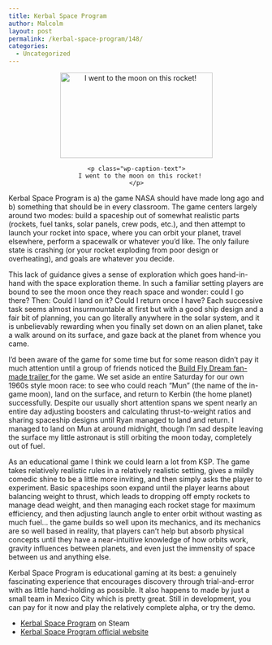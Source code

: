 ```yaml
---
title: Kerbal Space Program
author: Malcolm
layout: post
permalink: /kerbal-space-program/148/
categories:
  - Uncategorized
---
```

<center>
  <div id="attachment_161" style="width: 310px" class="wp-caption aligncenter">
    <a href="http://www.malcolmcrum.com/wp/wp-content/uploads/2013/06/913893_790414143574_1703587575_o1.jpg"><img class="size-medium wp-image-161" alt="I went to the moon on this rocket!" src="http://www.malcolmcrum.com/wp/wp-content/uploads/2013/06/913893_790414143574_1703587575_o1-300x168.jpg" width="300" height="168" /></a>
    
    <p class="wp-caption-text">
      I went to the moon on this rocket!
    </p>
  </div>
</center>

Kerbal Space Program is a) the game NASA should have made long ago and b) something that should be in every classroom. The game centers largely around two modes: build a spaceship out of somewhat realistic parts (rockets, fuel tanks, solar panels, crew pods, etc.), and then attempt to launch your rocket into space, where you can orbit your planet, travel elsewhere, perform a spacewalk or whatever you&#8217;d like. The only failure state is crashing (or your rocket exploding from poor design or overheating), and goals are whatever you decide.

This lack of guidance gives a sense of exploration which goes hand-in-hand with the space exploration theme. In such a familiar setting players are bound to see the moon once they reach space and wonder: could I go there? Then: Could I land on it? Could I return once I have? Each successive task seems almost insurmountable at first but with a good ship design and a fair bit of planning, you can go literally anywhere in the solar system, and it is unbelievably rewarding when you finally set down on an alien planet, take a walk around on its surface, and gaze back at the planet from whence you came.

I&#8217;d been aware of the game for some time but for some reason didn&#8217;t pay it much attention until a group of friends noticed the [Build Fly Dream fan-made trailer ][1]for the game. We set aside an entire Saturday for our own 1960s style moon race: to see who could reach &#8220;Mun&#8221; (the name of the in-game moon), land on the surface, and return to Kerbin (the home planet) successfully. Despite our usually short attention spans we spent nearly an entire day adjusting boosters and calculating thrust-to-weight ratios and sharing spaceship designs until Ryan managed to land and return. I managed to land on Mun at around midnight, though I&#8217;m sad despite leaving the surface my little astronaut is still orbiting the moon today, completely out of fuel.

As an educational game I think we could learn a lot from KSP. The game takes relatively realistic rules in a relatively realistic setting, gives a mildly comedic shine to be a little more inviting, and then simply asks the player to experiment. Basic spaceships soon expand until the player learns about balancing weight to thrust, which leads to dropping off empty rockets to manage dead weight, and then managing each rocket stage for maximum efficiency, and then adjusting launch angle to enter orbit without wasting as much fuel&#8230; the game builds so well upon its mechanics, and its mechanics are so well based in reality, that players can&#8217;t help but absorb physical concepts until they have a near-intuitive knowledge of how orbits work, gravity influences between planets, and even just the immensity of space between us and anything else.

Kerbal Space Program is educational gaming at its best: a genuinely fascinating experience that encourages discovery through trial-and-error with as little hand-holding as possible. It also happens to made by just a small team in Mexico City which is pretty great. Still in development, you can pay for it now and play the relatively complete alpha, or try the demo.

  * <span style="line-height: 13px;"><a href="http://store.steampowered.com/app/220200/">Kerbal Space Program</a> on Steam</span>
  * [Kerbal Space Program official website][2]

 [1]: http://www.youtube.com/watch?v=RkDOOsGg-9I
 [2]: https://kerbalspaceprogram.com/